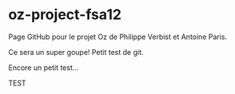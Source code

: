 oz-project-fsa12
================
Page GitHub pour le projet Oz de Philippe Verbist et Antoine Paris.

Ce sera un super goupe!
Petit test de git.

Encore un petit test...

TEST
